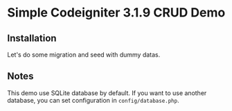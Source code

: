 # Simple Codeigniter 3.1.9 CRUD Demo

## Installation

Let's do some migration and seed with dummy datas.

## Notes

This demo use SQLite database by default.
If you want to use another database, you can set configuration in `config/database.php`.